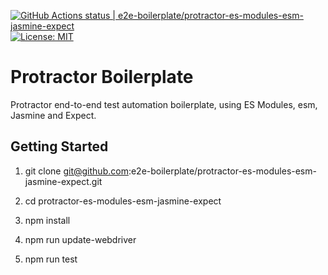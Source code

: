 [![GitHub Actions status | e2e-boilerplate/protractor-es-modules-esm-jasmine-expect](https://github.com/e2e-boilerplate/protractor-es-modules-esm-jasmine-expect/workflows/protractor-es-modules-esm-jasmine-expect/badge.svg)](https://github.com/e2e-boilerplate/protractor-es-modules-esm-jasmine-expect/actions?workflow=protractor-es-modules-esm-jasmine-expect) [![License: MIT](https://img.shields.io/badge/License-MIT-yellow.svg)](https://opensource.org/licenses/MIT)

# Protractor Boilerplate

Protractor end-to-end test automation boilerplate, using ES Modules, esm, Jasmine and Expect.

## Getting Started

1. git clone git@github.com:e2e-boilerplate/protractor-es-modules-esm-jasmine-expect.git

2. cd protractor-es-modules-esm-jasmine-expect

3. npm install

4. npm run update-webdriver

5. npm run test
